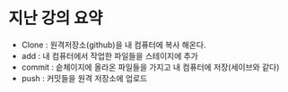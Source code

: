 # 지난 강의 요약
- Clone : 원격저장소(github)을 내 컴퓨터에 복사 해온다.
- add : 내 컴퓨터에서 작업한 파일들을 스테이지에 추가
- commit : 슽체이지에 올라온 파일들을 가지고 내 컴퓨터에 저장(세이브와 같다)
- push : 커밋들을 원격 저장소에 업로드